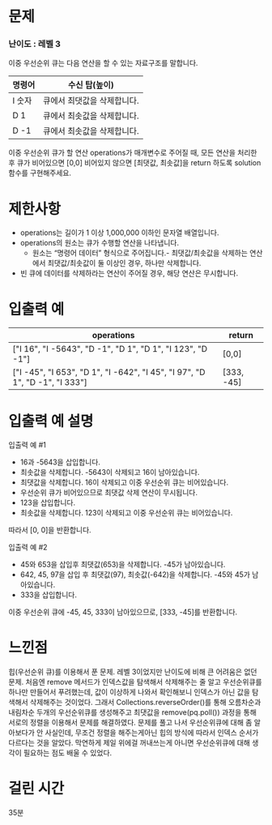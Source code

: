# 문제

### 난이도 : 레벨 3

이중 우선순위 큐는 다음 연산을 할 수 있는 자료구조를 말합니다.

| 명령어 | 수신 탑(높이)               |
| ------ | --------------------------- |
| I 숫자 | 큐에서 최댓값을 삭제합니다. |
| D 1    | 큐에서 최솟값을 삭제합니다. |
| D -1   | 큐에서 최솟값을 삭제합니다. |

이중 우선순위 큐가 할 연산 operations가 매개변수로 주어질 때, 모든 연산을 처리한 후 큐가 비어있으면 [0,0] 비어있지 않으면 [최댓값, 최솟값]을 return 하도록 solution 함수를 구현해주세요.

# 제한사항

- operations는 길이가 1 이상 1,000,000 이하인 문자열 배열입니다.
- operations의 원소는 큐가 수행할 연산을 나타냅니다.
  - 원소는 “명령어 데이터” 형식으로 주어집니다.- 최댓값/최솟값을 삭제하는 연산에서 최댓값/최솟값이 둘 이상인 경우, 하나만 삭제합니다.
- 빈 큐에 데이터를 삭제하라는 연산이 주어질 경우, 해당 연산은 무시합니다.

# 입출력 예

| operations                                                                  | return     |
| --------------------------------------------------------------------------- | ---------- |
| ["I 16", "I -5643", "D -1", "D 1", "D 1", "I 123", "D -1"]                  | [0,0]      |
| ["I -45", "I 653", "D 1", "I -642", "I 45", "I 97", "D 1", "D -1", "I 333"] | [333, -45] |

# 입출력 예 설명

입출력 예 #1

- 16과 -5643을 삽입합니다.
- 최솟값을 삭제합니다. -5643이 삭제되고 16이 남아있습니다.
- 최댓값을 삭제합니다. 16이 삭제되고 이중 우선순위 큐는 비어있습니다.
- 우선순위 큐가 비어있으므로 최댓값 삭제 연산이 무시됩니다.
- 123을 삽입합니다.
- 최솟값을 삭제합니다. 123이 삭제되고 이중 우선순위 큐는 비어있습니다.

따라서 [0, 0]을 반환합니다.

입출력 예 #2

- 45와 653을 삽입후 최댓값(653)을 삭제합니다. -45가 남아있습니다.
- 642, 45, 97을 삽입 후 최댓값(97), 최솟값(-642)을 삭제합니다. -45와 45가 남아있습니다.
- 333을 삽입합니다.

이중 우선순위 큐에 -45, 45, 333이 남아있으므로, [333, -45]를 반환합니다.

# 느낀점

힙(우선순위 큐)를 이용해서 푼 문제. 레벨 3이었지만 난이도에 비해 큰 어려움은 없던 문제. 처음엔 remove 메서드가 인덱스값을 탐색해서 삭제해주는 줄 알고 우선순위큐를 하나만 만들어서 푸려했는데, 값이 이상하게 나와서 확인해보니 인덱스가 아닌 값을 탐색해서 삭제해주는 것이었다. 그래서 Collections.reverseOrder()를 통해 오름차순과 내림차순 두개의 우선순위큐를 생성해주고 최댓값을 remove(pq.poll()) 과정을 통해 서로의 정렬을 이용해서 문제를 해결하였다. 문제를 풀고 나서 우선순위큐에 대해 좀 알아보다가 안 사실인데, 무조건 정렬을 해주는게아닌 힙의 방식에 따라서 인덱스 순서가 다르다는 것을 알았다. 막연하게 제일 위에걸 꺼내쓰는게 아니면 우선순위큐에 대해 생각이 필요하는 점도 배울 수 있었다.

# 걸린 시간

35분
